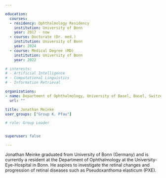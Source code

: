 ```yaml
---

education:
  courses:
  - residency: Ophthalmology Residency
    institution: University of Bonn 
    year: 2017 - now
  - course: Doctorate (Dr. med.)
    institution: University of Bonn
    year: 2024
  - course: Medical Degree (MD)
    institution: University of Bonn
    year: 2022

# interests:
# - Artificial Intelligence
# - Computational Linguistics
# - Information Retrieval

organizations:
- name: Department of Ophthalmology, University of Basel, Basel, Switzerland
  url: ""

title: Jonathan Meinke
user_groups: ["Group K. Pfau"]

# role: Group Leader


superuser: false

---
```


Jonathan Meinke graduated from University of Bonn (Germany) and is currently a resident at the Department of Ophthalmology at the University-Eye-Hospital in Bonn. He aspires to investigate the retinal changes and progression of retinal diseases such as Pseudoxanthoma elasticum (PXE).
